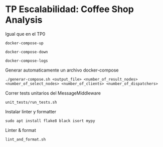 # TP Escalabilidad: Coffee Shop Analysis

Igual que en el TP0

`
docker-compose-up
`

`
docker-compose-down
`

`
docker-compose-logs
`

Generar automaticamente un archivo docker-compose

`
./generar-compose.sh <output_file> <number_of_result_nodes> <number_of_select_nodes> <number_of_clients> <number_of_dispatchers>
`

Correr tests unitarios del MessageMiddleware

`
unit_tests/run_tests.sh 
`

Instalar linter y formatter

`
sudo apt install flake8 black isort mypy
`

Linter & format

`
lint_and_format.sh
`